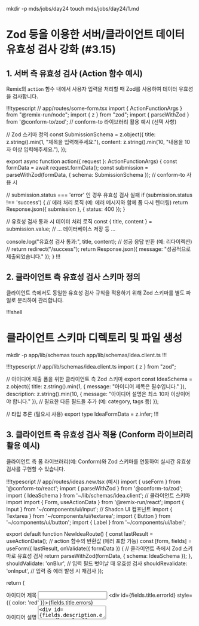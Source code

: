 mkdir -p mds/jobs/day24
touch mds/jobs/day24/1.md

# Zod 등을 이용한 서버/클라이언트 데이터 유효성 검사 강화 (#3.15)

## 1. 서버 측 유효성 검사 (Action 함수 예시)

Remix의 `action` 함수 내에서 사용자 입력을 처리할 때 Zod를 사용하여 데이터 유효성을 검사합니다.

!!!typescript
// app/routes/some-form.tsx
import { ActionFunctionArgs } from "@remix-run/node";
import { z } from "zod";
import { parseWithZod } from '@conform-to/zod'; // conform-to 라이브러리 활용 예시 (선택 사항)

// Zod 스키마 정의
const SubmissionSchema = z.object({
  title: z.string().min(1, "제목을 입력해주세요."),
  content: z.string().min(10, "내용을 10자 이상 입력해주세요."),
});

export async function action({ request }: ActionFunctionArgs) {
  const formData = await request.formData();
  const submission = parseWithZod(formData, { schema: SubmissionSchema }); // conform-to 사용 시

  // submission.status === 'error' 인 경우 유효성 검사 실패
  if (submission.status !== 'success') {
    // 에러 처리 로직 (예: 에러 메시지와 함께 폼 다시 렌더링)
    return Response.json({ submission }, { status: 400 });
  }

  // 유효성 검사 통과 시 데이터 처리 로직
  const { title, content } = submission.value;
  // ... 데이터베이스 저장 등 ...

  console.log("유효성 검사 통과:", title, content);
  // 성공 응답 반환 (예: 리다이렉션)
  // return redirect("/success");
  return Response.json({ message: "성공적으로 제출되었습니다." });
}
!!!

## 2. 클라이언트 측 유효성 검사 스키마 정의

클라이언트 측에서도 동일한 유효성 검사 규칙을 적용하기 위해 Zod 스키마를 별도 파일로 분리하여 관리합니다.

!!!shell
# 클라이언트 스키마 디렉토리 및 파일 생성
mkdir -p app/lib/schemas
touch app/lib/schemas/idea.client.ts
!!!

!!!typescript
// app/lib/schemas/idea.client.ts
import { z } from "zod";

// 아이디어 제출 폼을 위한 클라이언트 측 Zod 스키마
export const IdeaSchema = z.object({
  title: z.string().min(1, { message: "아이디어 제목은 필수입니다." }),
  description: z.string().min(10, { message: "아이디어 설명은 최소 10자 이상이어야 합니다." }),
  // 필요한 다른 필드들 추가 (예: category, tags 등)
});

// 타입 추론 (필요시 사용)
export type IdeaFormData = z.infer<typeof IdeaSchema>;
!!!

## 3. 클라이언트 측 유효성 검사 적용 (Conform 라이브러리 활용 예시)

클라이언트 측 폼 라이브러리(예: Conform)와 Zod 스키마를 연동하여 실시간 유효성 검사를 구현할 수 있습니다.

!!!typescript
// app/routes/ideas.new.tsx (예시)
import { useForm } from '@conform-to/react';
import { parseWithZod } from '@conform-to/zod';
import { IdeaSchema } from '~/lib/schemas/idea.client'; // 클라이언트 스키마 import
import { Form, useActionData } from '@remix-run/react';
import { Input } from '~/components/ui/input'; // Shadcn UI 컴포넌트
import { Textarea } from '~/components/ui/textarea';
import { Button } from '~/components/ui/button';
import { Label } from '~/components/ui/label';

export default function NewIdeaRoute() {
  const lastResult = useActionData<typeof action>(); // action 함수의 반환값 (에러 포함 가능)
  const [form, fields] = useForm({
    lastResult,
    onValidate({ formData }) {
      // 클라이언트 측에서 Zod 스키마로 유효성 검사
      return parseWithZod(formData, { schema: IdeaSchema });
    },
    shouldValidate: 'onBlur', // 입력 필드 벗어날 때 유효성 검사
    shouldRevalidate: 'onInput', // 입력 중 에러 발생 시 재검사
  });

  return (
    <Form method="post" id={form.id} onSubmit={form.onSubmit}>
      <div>
        <Label htmlFor={fields.title.id}>아이디어 제목</Label>
        <Input name={fields.title.name} id={fields.title.id} defaultValue={fields.title.initialValue} />
        <div id={fields.title.errorId} style={{ color: 'red' }}>{fields.title.errors}</div>
      </div>
      <div>
        <Label htmlFor={fields.description.id}>아이디어 설명</Label>
        <Textarea name={fields.description.name} id={fields.description.id} defaultValue={fields.description.initialValue} />
        <div id={fields.description.errorId} style={{ color: 'red' }}>{fields.description.errors}</div>
      </div>
      <Button type="submit">제출</Button>
    </Form>
  );
}

// action 함수는 서버 측 유효성 검사 로직 포함 (위 1번 항목 참고)
// export async function action({ request }: ActionFunctionArgs) { ... }
!!!

## 완료 확인

1.  서버 측: 잘못된 데이터(예: 빈 제목)로 폼을 제출했을 때, `action` 함수에서 Zod 유효성 검사에 걸려 에러 응답(HTTP 400)이 반환되는지 확인합니다. `console.log` 등을 통해 유효성 검사 통과/실패 여부를 확인합니다.
2.  클라이언트 측:
    - 폼 필드를 비워두거나 짧게 입력한 상태에서 포커스를 잃으면(onBlur) 해당 필드 아래에 Zod 스키마에 정의된 에러 메시지가 표시되는지 확인합니다.
    - 유효하지 않은 상태에서 다시 입력하여 유효한 상태가 되면 에러 메시지가 사라지는지 확인합니다(onInput revalidation).
    - 클라이언트 스키마 파일(`app/lib/schemas/idea.client.ts`)이 생성되었는지 확인합니다. 